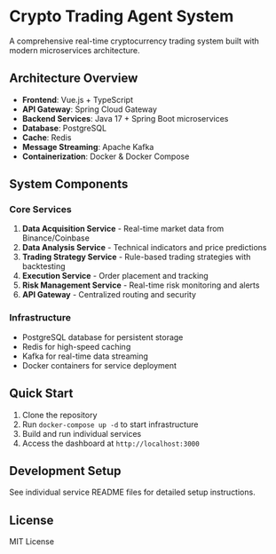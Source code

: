 # Crypto Trading Agent System

A comprehensive real-time cryptocurrency trading system built with modern microservices architecture.

## Architecture Overview

- **Frontend**: Vue.js + TypeScript
- **API Gateway**: Spring Cloud Gateway
- **Backend Services**: Java 17 + Spring Boot microservices
- **Database**: PostgreSQL
- **Cache**: Redis
- **Message Streaming**: Apache Kafka
- **Containerization**: Docker & Docker Compose

## System Components

### Core Services
1. **Data Acquisition Service** - Real-time market data from Binance/Coinbase
2. **Data Analysis Service** - Technical indicators and price predictions
3. **Trading Strategy Service** - Rule-based trading strategies with backtesting
4. **Execution Service** - Order placement and tracking
5. **Risk Management Service** - Real-time risk monitoring and alerts
6. **API Gateway** - Centralized routing and security

### Infrastructure
- PostgreSQL database for persistent storage
- Redis for high-speed caching
- Kafka for real-time data streaming
- Docker containers for service deployment

## Quick Start

1. Clone the repository
2. Run `docker-compose up -d` to start infrastructure
3. Build and run individual services
4. Access the dashboard at `http://localhost:3000`

## Development Setup

See individual service README files for detailed setup instructions.

## License

MIT License
